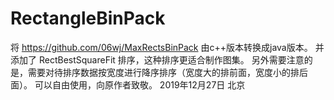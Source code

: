 # RectangleBinPack
将 https://github.com/06wj/MaxRectsBinPack 由c++版本转换成java版本。
并添加了 RectBestSquareFit 排序，这种排序更适合制作图集。
另外需要注意的是，需要对待排序数据按宽度进行降序排序（宽度大的排前面，宽度小的排后面）。
可以自由使用，向原作者致敬。
2019年12月27日 北京
